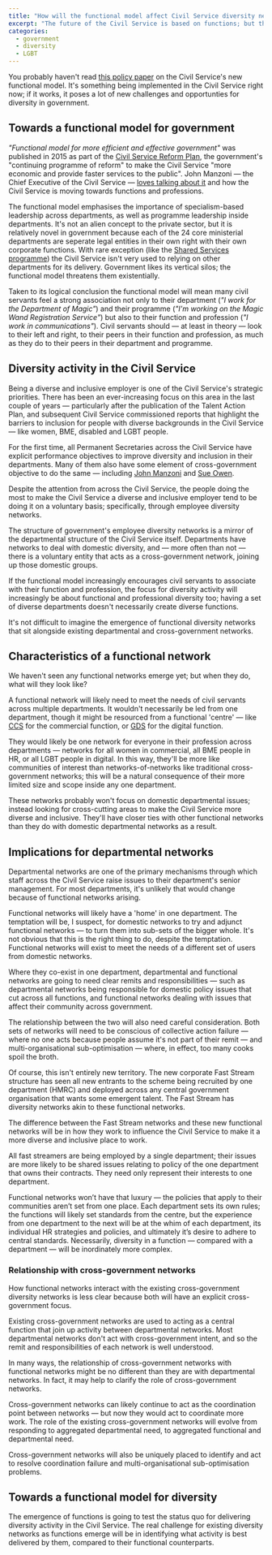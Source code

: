 ```yaml
---
title: "How will the functional model affect Civil Service diversity networks?"
excerpt: "The future of the Civil Service is based on functions; but the work of diversity networks is based around departments. How can cross-government diversity activity evolve to meet the needs of a changing Civil Service?"
categories:
  - government
  - diversity
  - LGBT
---
```


You probably haven't read [this policy paper](//www.gov.uk/government/publications/civil-service-reform-plan) on the Civil Service's new functional model. It's something being implemented in the Civil Service right now; if it works, it poses a lot of new challenges and opportunties for diversity in government.

## Towards a functional model for government

*"Functional model for more efficient and effective government"* was published in 2015 as part of the [Civil Service Reform Plan](//www.gov.uk//publications/civil-service-reform-plan), the government's "continuing programme of reform" to make the Civil Service "more economic and provide faster services to the public". John Manzoni — the Chief Executive of the Civil Service — [loves talking about it](//civilservice.blog.gov.uk/2015/04/16/forging-ahead-with-the-functions/) and how the Civil Service is moving towards functions and professions.

The functional model emphasises the importance of specialism-based leadership across departments, as well as programme leadership inside departments. It's not an alien concept to the private sector, but it is relatively novel in government because each of the 24 core ministerial departments are seperate legal entities in their own right with their own corporate functions. With rare exception (like the [Shared Services programme](//www.gov.uk/government/news/next-generation-shared-services-to-save-millions-for-taxpayers)) the Civil Service isn't very used to relying on other departments for its delivery. Government likes its vertical silos; the functional model threatens them existentially.

Taken to its logical conclusion the functional model will mean many civil servants feel a strong association not only to their department (*"I work for the Department of Magic"*) and their programme (*"I'm working on the Magic Wand Registration Service"*) but also to their function and profession (*"I work in communications"*). Civil servants should — at least in theory — look to their left and right, to their peers in their function and profession, as much as they do to their peers in their department and programme.

## Diversity activity in the Civil Service

Being a diverse and inclusive employer is one of the Civil Service's strategic priorities. There has been an ever-increasing focus on this area in the last couple of years — particularly after the publication of the Talent Action Plan, and subsequent Civil Service commissioned reports that highlight the barriers to inclusion for people with diverse backgrounds in the Civil Service — like women, BME, disabled and LGBT people.

For the first time, all Permanent Secretaries across the Civil Service have explicit performance objectives to improve diversity and inclusion in their departments. Many of them also have some element of cross-government objective to do the same — including [John Manzoni](//www.gov.uk/government/people/john-manzoni) and [Sue Owen](//www.gov.uk/government/people/sue-owen).

Despite the attention from across the Civil Service, the people doing the most to make the Civil Service a diverse and inclusive employer tend to be doing it on a voluntary basis; specifically, through employee diversity networks.

The structure of government's employee diversity networks is a mirror of the departmental structure of the Civil Service itself. Departments have networks to deal with domestic diversity, and — more often than not — there is a voluntary entity that acts as a cross-government network, joining up those domestic groups.

If the functional model increasingly encourages civil servants to associate with their function and profession, the focus for diversity activity will increasingly be about functional and professional diversity too; having a set of diverse departments doesn't necessarily create diverse functions.

It's not difficult to imagine the emergence of functional diversity networks that sit alongside existing departmental and cross-government networks.

## Characteristics of a functional network

We haven't seen any functional networks emerge yet; but when they do, what will they look like? 

A functional network will likely need to meet the needs of civil servants across multiple departments. It wouldn't necessarily be led from one department, though it might be resourced from a functional 'centre' — like [CCS](//www.gov.uk/government/organisations/crown-commercial-service) for the commercial function, or [GDS](//www.gov.uk/government/organisations/government-digital-service) for the digital function. 

They would likely be one network for everyone in their profession across departments — networks for all women in commercial, all BME people in HR, or all LGBT people in digital. In this way, they'll be more like communities of interest than networks-of-networks like traditional cross-government networks; this will be a natural consequence of their more limited size and scope inside any one department.

These networks probably won't focus on domestic departmental issues; instead looking for cross-cutting areas to make the Civil Service more diverse and inclusive. They'll have closer ties with other functional networks than they do with domestic departmental networks as a result.

## Implications for departmental networks 

Departmental networks are one of the primary mechanisms through which staff across the Civil Service raise issues to their department's senior management. For most departments, it's unlikely that would change because of functional networks arising. 

Functional networks will likely have a 'home' in one department. The temptation will be, I suspect, for domestic networks to try and adjunct functional networks — to turn them into sub-sets of the bigger whole. It's not obvious that this is the right thing to do, despite the temptation. Functional networks will exist to meet the needs of a different set of users from domestic networks. 

Where they co-exist in one department, departmental and functional networks are going to need clear remits and responsibilities — such as departmental networks being responsible for domestic policy issues that cut across all functions, and functional networks dealing with issues that affect their community across government. 

The relationship between the two will also need careful consideration. Both sets of networks will need to be conscious of collective action failure — where no one acts because people assume it's not part of their remit — and multi-organisational sub-optimisation — where, in effect, too many cooks spoil the broth.

Of course, this isn't entirely new territory. The new corporate Fast Stream structure has seen all new entrants to the scheme being recruited by one department (HMRC) and deployed across any central government organisation that wants some emergent talent. The Fast Stream has diversity networks akin to these functional networks.

The difference between the Fast Stream networks and these new functional networks will be in how they work to influence the Civil Service to make it a more diverse and inclusive place to work.

All fast streamers are being employed by a single department; their issues are more likely to be shared issues relating to policy of the one department that owns their contracts. They need only represent their interests to one department.

Functional networks won’t have that luxury — the policies that apply to their communities aren’t set from one place. Each department sets its own rules; the functions will likely set standards from the centre, but the experience from one department to the next will be at the whim of each department, its individual HR strategies and policies, and ultimately it’s desire to adhere to central standards. Necessarily, diversity in a function — compared with a department — will be inordinately more complex.

### Relationship with cross-government networks

How functional networks interact with the existing cross-government diversity networks is less clear because both will have an explicit cross-government focus.

Existing cross-government networks are used to acting as a central function that join up activity between departmental networks. Most departmental networks don't act with cross-government intent, and so the remit and responsibilities of each network is well understood.

In many ways, the relationship of cross-government networks with functional networks might be no different than they are with departmental networks. In fact, it may help to clarify the role of cross-government networks.

Cross-government networks can likely continue to act as the coordination point between networks — but now they would act to coordinate more work. The role of the existing cross-government networks will evolve from responding to aggregated departmental need, to aggregated functional and departmental need. 

Cross-government networks will also be uniquely placed to identify and act to resolve coordination failure and multi-organisational sub-optimisation problems.

## Towards a functional model for diversity

The emergence of functions is going to test the status quo for delivering diversity activity in the Civil Service. The real challenge for existing diversity networks as functions emerge will be in identifying what activity is best delivered by them, compared to their functional counterparts.